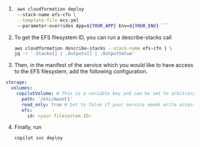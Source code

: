 1. ```bash
    aws cloudformation deploy
    --stack-name efs-cfn \
    --template-file ecs.yml
    --parameter-overrides App=${YOUR_APP} Env=${YOUR_ENV} ```

2. To get the EFS filesystem ID, you can run a describe-stacks call
   ```bash
   aws cloudformation describe-stacks --stack-name efs-cfn | \
   jq -r '.Stacks[] | .Outputs[] | .OutputValue'
   ```

3. Then, in the manifest of the service which you would like to have access to the EFS filesystem, add the following configuration.
```yaml
storage:
  volumes:
    copilotVolume: # This is a variable key and can be set to arbitrary strings.
      path: '/etc/mount1'
      read_only: true # Set to false if your service needs write access.
      efs:
        id: <your filesystem ID>
```

4. Finally, run 
   ```bash 
   copilot svc deploy
   ```